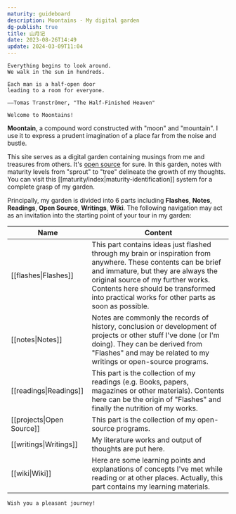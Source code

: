 ```yaml
---
maturity: guideboard
description: Moontains - My digital garden
dg-publish: true
title: 山月记
date: 2023-08-26T14:49
update: 2024-03-09T11:04
---
```

```poetry
Everything begins to look around.
We walk in the sun in hundreds.

Each man is a half-open door
leading to a room for everyone.

——Tomas Tranströmer, "The Half-Finished Heaven"
```

```poetry
Welcome to Moontains!
```

**Moontain**, a compound word constructed with "moon" and "mountain". I use it to express a prudent imagination of a place far from the noise and bustle.

This site serves as a digital garden containing musings from me and treasures from others.
It's [open source](https://github.com/blleng/obsidian-notes) for sure. In this garden, notes with maturity levels from "sprout" to "tree" delineate the growth of my thoughts. You can visit this [[maturity/index|maturity-identification]] system for a complete grasp of my garden.

Principally, my garden is divided into 6 parts including **Flashes**, **Notes**, **Readings**, **Open Source**, **Writings**, **Wiki**. The following navigation may act as an invitation into the starting point of your tour in my garden:

| Name                      | Content                                                                                                                                                                                                                                                                                   |
| ------------------------- | ----------------------------------------------------------------------------------------------------------------------------------------------------------------------------------------------------------------------------------------------------------------------------------------- |
| [[flashes\|Flashes]]      | This part contains ideas just flashed through my brain or inspiration from anywhere. These contents can be brief and immature, but they are always the original source of my further works. Contents here should be transformed into practical works for other parts as soon as possible. |
| [[notes\|Notes]]          | Notes are commonly the records of history, conclusion or development of projects or other stuff I've done (or I'm doing). They can be derived from "Flashes" and may be related to my writings or open-source programs.                                                                   |
| [[readings\|Readings]]    | This part is the collection of my readings (e.g. Books, papers, magazines or other materials). Contents here can be the origin of "Flashes" and finally the nutrition of my works.                                                                                                        |
| [[projects\|Open Source]] | This part is the collection of my open-source programs.                                                                                                                                                                                                                                   |
| [[writings\|Writings]]    | My literature works and output of thoughts are put here.                                                                                                                                                                                                                                  |
| [[wiki\|Wiki]]            | Here are some learning points and explanations of concepts I've met while reading or at other places. Actually, this part contains my learning materials.                                                                                                                                 |

```poetry
Wish you a pleasant journey!
```
